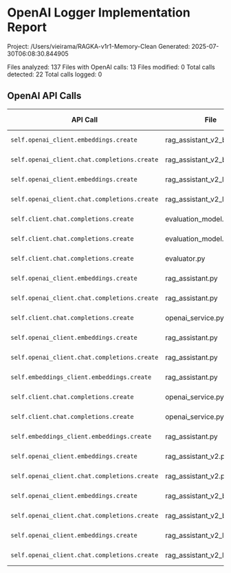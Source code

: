 # OpenAI Logger Implementation Report

Project: /Users/vieirama/RAGKA-v1r1-Memory-Clean
Generated: 2025-07-30T06:08:30.844905

Files analyzed: 137
Files with OpenAI calls: 13
Files modified: 0
Total calls detected: 22
Total calls logged: 0

## OpenAI API Calls

| API Call | File | Function | Line | Implementation Status |
|----------|------|----------|------|------------------------|
| `self.openai_client.embeddings.create` | rag_assistant_v2_backup.py | generate_embedding | 779 | Not Implemented |
| `self.openai_client.chat.completions.create` | rag_assistant_v2_backup.py | stream_rag_response | 1661 | Not Implemented |
| `self.openai_client.embeddings.create` | rag_assistant_v2_live.py | generate_embedding | 620 | Not Implemented |
| `self.openai_client.chat.completions.create` | rag_assistant_v2_live.py | stream_rag_response | 1301 | Not Implemented |
| `self.client.chat.completions.create` | evaluation_model.py | evaluate | 106 | Not Implemented |
| `self.client.chat.completions.create` | evaluation_model.py | evaluate_case_file | 218 | Not Implemented |
| `self.client.chat.completions.create` | evaluator.py | evaluate | 145 | Not Implemented |
| `self.openai_client.embeddings.create` | rag_assistant.py | generate_embedding | 146 | Not Implemented |
| `self.openai_client.chat.completions.create` | rag_assistant.py | stream_rag_response | 410 | Not Implemented |
| `self.client.chat.completions.create` | openai_service.py | get_chat_response | 89 | Not Implemented |
| `self.openai_client.embeddings.create` | rag_assistant.py | generate_embedding | 427 | Not Implemented |
| `self.openai_client.chat.completions.create` | rag_assistant.py | stream_rag_response | 1309 | Not Implemented |
| `self.embeddings_client.embeddings.create` | rag_assistant.py | _make_embedding | 214 | Not Implemented |
| `self.client.chat.completions.create` | openai_service.py | get_chat_response | 89 | Not Implemented |
| `self.client.chat.completions.create` | openai_service.py | get_chat_response_stream | 140 | Not Implemented |
| `self.embeddings_client.embeddings.create` | rag_assistant.py | _make_embedding | 217 | Not Implemented |
| `self.openai_client.embeddings.create` | rag_assistant_v2.py | generate_embedding | 739 | Not Implemented |
| `self.openai_client.chat.completions.create` | rag_assistant_v2.py | stream_rag_response | 1678 | Not Implemented |
| `self.openai_client.embeddings.create` | rag_assistant_v2_backup.py | generate_embedding | 779 | Not Implemented |
| `self.openai_client.chat.completions.create` | rag_assistant_v2_backup.py | stream_rag_response | 1661 | Not Implemented |
| `self.openai_client.embeddings.create` | rag_assistant_v2_live.py | generate_embedding | 620 | Not Implemented |
| `self.openai_client.chat.completions.create` | rag_assistant_v2_live.py | stream_rag_response | 1301 | Not Implemented |
